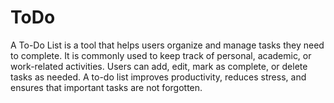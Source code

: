 # ToDo
A To-Do List is a tool that helps users organize and manage tasks they need to complete. It is commonly used to keep track of personal, academic, or work-related activities.  Users can add, edit, mark as complete, or delete tasks as needed. A to-do list improves productivity, reduces stress, and ensures that important tasks are not forgotten.
